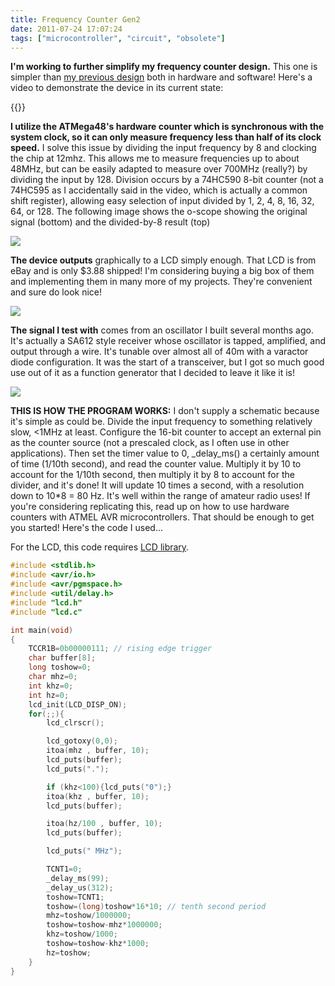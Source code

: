 ```yaml
---
title: Frequency Counter Gen2
date: 2011-07-24 17:07:24
tags: ["microcontroller", "circuit", "obsolete"]
---
```




__I'm working to further simplify my frequency counter design.__ This one is simpler than [my previous design](http://www.swharden.com/blog/2011-03-14-frequency-counter-finished/) both in hardware and software! Here's a video to demonstrate the device in its current state:

{{<youtube FUdxwntNh1c>}}

**I utilize the ATMega48's hardware counter which is synchronous with the system clock, so it can only measure frequency less than half of its clock speed.** I solve this issue by dividing the input frequency by 8 and clocking the chip at 12mhz. This allows me to measure frequencies up to about 48MHz, but can be easily adapted to measure over 700MHz (really?) by dividing the input by 128. Division occurs by a 74HC590 8-bit counter (not a 74HC595 as I accidentally said in the video, which is actually a common shift register), allowing easy selection of input divided by 1, 2, 4, 8, 16, 32, 64, or 128. The following image shows the o-scope showing the original signal (bottom) and the divided-by-8 result (top)

<div class="text-center img-border">

![](https://swharden.com/static/2011/07/24/DSCN1630.jpg)

</div>

__The device outputs__ graphically to a LCD simply enough. That LCD is from eBay and is only $3.88 shipped! I'm considering buying a big box of them and implementing them in many more of my projects. They're convenient and sure do look nice!

<div class="text-center img-border">

![](https://swharden.com/static/2011/07/24/DSCN1634.jpg)

</div>

__The signal I test with__ comes from an oscillator I built several months ago.  It's actually a SA612 style receiver whose oscillator is tapped, amplified, and output through a wire. It's tunable over almost all of 40m with a varactor diode configuration. It was the start of a transceiver, but I got so much good use out of it as a function generator that I decided to leave it like it is!

<div class="text-center img-border">

![](https://swharden.com/static/2011/07/24/DSCN1637.jpg)

</div>

__THIS IS HOW THE PROGRAM WORKS:__ I don't supply a schematic because it's simple as could be. Divide the input frequency to something relatively slow, <1MHz at least.  Configure the 16-bit counter to accept an external pin as the counter source (not a prescaled clock, as I often use in other applications). Then set the timer value to 0, _delay_ms() a certainly amount of time (1/10th second), and read the counter value. Multiply it by 10 to account for the 1/10th second, then multiply it by 8 to account for the divider, and it's done! It will update 10 times a second, with a resolution down to 10*8 = 80 Hz. It's well within the range of amateur radio uses! If you're considering replicating this, read up on how to use hardware counters with ATMEL AVR microcontrollers. That should be enough to get you started! Here's the code I used...

For the LCD, this code requires [LCD library](http://homepage.hispeed.ch/peterfleury/avr-lcd44780.html).

```c
#include <stdlib.h>
#include <avr/io.h>
#include <avr/pgmspace.h>
#include <util/delay.h>
#include "lcd.h"
#include "lcd.c"

int main(void)
{
    TCCR1B=0b00000111; // rising edge trigger
    char buffer[8];
    long toshow=0;
    char mhz=0;
    int khz=0;
    int hz=0;
    lcd_init(LCD_DISP_ON);
    for(;;){
        lcd_clrscr();

        lcd_gotoxy(0,0);
        itoa(mhz , buffer, 10);
        lcd_puts(buffer);
        lcd_puts(".");

        if (khz<100){lcd_puts("0");}
        itoa(khz , buffer, 10);
        lcd_puts(buffer);

        itoa(hz/100 , buffer, 10);
        lcd_puts(buffer);

        lcd_puts(" MHz");

        TCNT1=0;
        _delay_ms(99);
        _delay_us(312);
        toshow=TCNT1;
        toshow=(long)toshow*16*10; // tenth second period
        mhz=toshow/1000000;
        toshow=toshow-mhz*1000000;
        khz=toshow/1000;
        toshow=toshow-khz*1000;
        hz=toshow;
    }
}

```
